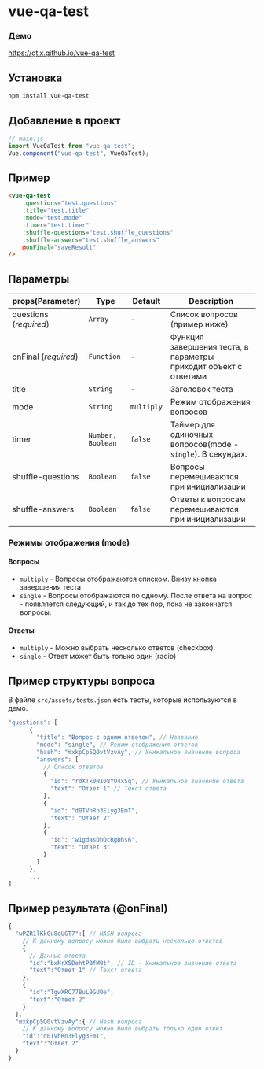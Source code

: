 # vue-qa-test

### Демо

https://gtix.github.io/vue-qa-test

## Установка

```bash
npm install vue-qa-test
```

## Добавление в проект

```js
// main.js
import VueQaTest from "vue-qa-test";
Vue.component("vue-qa-test", VueQaTest);
```

## Пример

```html
<vue-qa-test
	:questions="test.questions"
	:title="test.title"
	:mode="test.mode"
	:timer="test.timer"
	:shuffle-questions="test.shuffle_questions"
	:shuffle-answers="test.shuffle_answers"
	@onFinal="saveResult"
/>
```

## Параметры

| props(Parameter)       | Type              | Default    | Description                                                      |
| ---------------------- | ----------------- | ---------- | ---------------------------------------------------------------- |
| questions (_required_) | `Array`           | -          | Список вопросов (пример ниже)                                    |
| onFinal (_required_)   | `Function`        | -          | Функция завершения теста, в параметры приходит объект с ответами |
| title                  | `String`          | -          | Заголовок теста                                                  |
| mode                   | `String`          | `multiply` | Режим отображения вопросов                                       |
| timer                  | `Number, Boolean` | `false`    | Таймер для одиночных вопросов(mode - `single`). В секундах.      |
| shuffle-questions      | `Boolean`         | `false`    | Вопросы перемешиваются при инициализации                         |
| shuffle-answers        | `Boolean`         | `false`    | Ответы к вопросам перемешиваются при инициализации               |

### Режимы отображения (mode)

#### Вопросы

- `multiply` - Вопросы отображаются списком. Внизу кнопка завершения теста.
- `single` - Вопросы отображаются по одному. После ответа на вопрос - появляется следующий, и так до тех пор, пока не закончатся вопросы.

#### Ответы

- `multiply` - Можно выбрать несколько ответов (checkbox).
- `single` - Ответ может быть только один (radio)

## Пример структуры вопроса

В файле `src/assets/tests.json` есть тесты, которые используются в демо.

```js
"questions": [
      {
        "title": "Вопрос с одним ответом", // Название
        "mode": "single", // Режим отображения ответов
        "hash": "mxkpCp5Q0vtVzvAy", // Уникальное значение вопроса
        "answers": [
          // Список ответов
          {
            "id": "rdXTx0N108YU4xSq", // Уникальное значение ответа
            "text": "Ответ 1" // Текст ответа
          },
          {
            "id": "d0TVhRn3Elyg3EmT",
            "text": "Ответ 2"
          },
          {
            "id": "w1gdasDhQcRgDhs6",
            "text": "Ответ 3"
          }
        ]
      },
      ...
]
```

## Пример результата (@onFinal)

```js
{
  "wPZR1lKkGu8qUGT7":[ // HASH вопроса
    // К данному вопросу можно было выбрать несколько ответов
    {
      // Данные ответа
      "id":"bxNrX5DehtP0fM9t", // ID - Уникальное значение ответа
      "text":"Ответ 1" // Текст ответа
    },
    {
      "id":"TgwXRC77BuL9GU0e",
      "text":"Ответ 2"
    }
  ],
  "mxkpCp5Q0vtVzvAy":{ // Hash вопроса
    // К данному вопросу можно было выбрать только один ответ
    "id":"d0TVhRn3Elyg3EmT",
    "text":"Ответ 2"
  }
}
```
